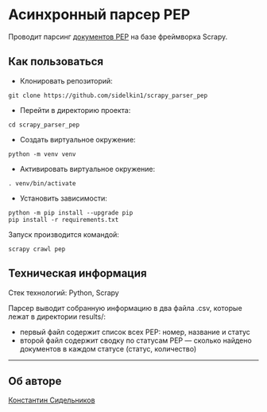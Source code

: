 # Асинхронный парсер PEP

Проводит парсинг [документов PEP](https://peps.python.org/) на базе фреймворка Scrapy.

## Как пользоваться
- Клонировать репозиторий:
```
git clone https://github.com/sidelkin1/scrapy_parser_pep
```

- Перейти в директорию проекта:
```
cd scrapy_parser_pep
```

- Создать виртуальное окружение:
```
python -m venv venv
```

- Активировать виртуальное окружение:
```
. venv/bin/activate
```

- Установить зависимости:
```
python -m pip install --upgrade pip
pip install -r requirements.txt
```

Запуск производится командой:
```
scrapy crawl pep
```

## Техническая информация

Стек технологий: Python, Scrapy

Парсер выводит собранную информацию в два файла .csv, которые лежат в директории results/:
- первый файл содержит список всех PEP: номер, название и статус
- второй файл содержит сводку по статусам PEP — сколько найдено документов в каждом статусе (статус, количество)

---
## Об авторе

[Константин Сидельников](https://github.com/sidelkin1)